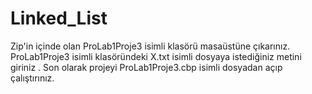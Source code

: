 # Linked_List
 
Zip'in içinde olan ProLab1Proje3 isimli klasörü masaüstüne çıkarınız.
ProLab1Proje3 isimli klasöründeki X.txt isimli dosyaya istediğiniz metini giriniz .
Son olarak projeyi ProLab1Proje3.cbp isimli dosyadan açıp çalıştırınız. 
